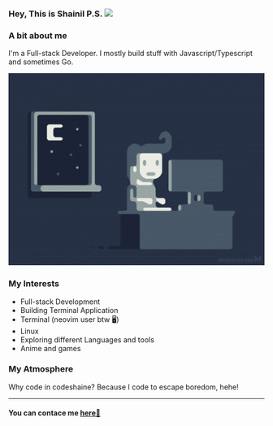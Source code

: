 ### Hey, This is Shainil P.S. <img src="https://media.giphy.com/media/hvRJCLFzcasrR4ia7z/giphy.gif" width="30px">

### A bit about me

I'm a Full-stack Developer. I mostly build stuff with Javascript/Typescript and sometimes Go.

<img style="width:50vh" src="./coding.gif" alt="Programmer Gif">

### My Interests

- Full-stack Development
- Building Terminal Application
- Terminal (neovim user btw 🖥️)
- Linux
- Exploring different Languages and tools
- Anime and games

### My Atmosphere

Why code in codeshaine? Because I code to escape boredom, hehe!

---

#### You can contace me  [here📨]("mailto:shainilps.work@gmail.com")
